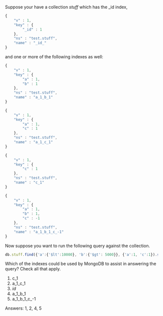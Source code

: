 Suppose your have a collection *stuff* which has the _id index,

```javascript
{
    "v" : 1,
    "key" : {
        "_id" : 1
    },
    "ns" : "test.stuff",
    "name" : "_id_"
}
```

and one or more of the following indexes as well:

```javascript
{
    "v" : 1,
    "key" : {
        "a" : 1,
        "b" : 1
    },
    "ns" : "test.stuff",
    "name" : "a_1_b_1"
}
```

```javascript
{
    "v" : 1,
    "key" : {
        "a" : 1,
        "c" : 1
    },
    "ns" : "test.stuff",
    "name" : "a_1_c_1"
}
```

```javascript
{
    "v" : 1,
    "key" : {
        "c" : 1
    },
    "ns" : "test.stuff",
    "name" : "c_1"
}
```

```javascript
{
    "v" : 1,
    "key" : {
        "a" : 1,
        "b" : 1,
        "c" : -1
    },
    "ns" : "test.stuff",
    "name" : "a_1_b_1_c_-1"
}
```

Now suppose you want to run the following query against the collection.

```javascript
db.stuff.find({'a':{'$lt':10000}, 'b':{'$gt': 5000}}, {'a':1, 'c':1}).sort({'c':-1})
```

Which of the indexes could be used by MongoDB to assist in answering the query? Check all that apply.

1. c_1
2. a_1_c_1
3. _id_
4. a_1_b_1
5. a_1_b_1_c_-1

Answers: 1, 2, 4, 5